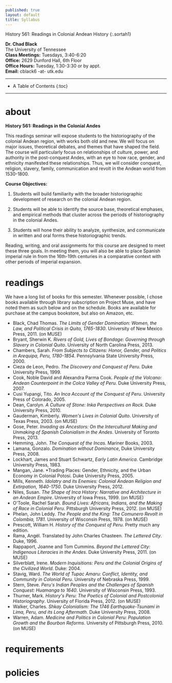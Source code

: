 ```yaml
---
published: true
layout: default 
title: Syllabus
---
```



History 561: Readings in Colonial Andean History
{:.sortah1}

**Dr. Chad Black**   
The University of Tennessee  
**Class Meetings:** Tuesdays, 3:40-6:20  
**Office:** 2629 Dunford Hall, 6th Floor  
**Office Hours:** Tuesday, 1:30-3:30 or by appt.   
**Email:** cblack6 -at- utk.edu   

---

*  A Table of Contents
{:toc}

---

# about  
**History 561: Readings in the Colonial Andes**  

This readings seminar will expose students to the historiography of the colonial Andean region, with works both old and new. We will focus on major issues, theoretical debates, and themes that have shaped the field. The course will particularly focus on relationships of culture, power, and authority in the post-conquest Andes, with an eye to how race, gender, and ethnicity manifested these relationships. Thus, we will consider conquest, religion, slavery, family, communication and revolt in the Andean world from 1530-1800.

**Course Objectives:**  

1.  Students will build familiarity with the broader historiographic development of research on the colonial Andean region. 

2. Students will be able to identify the source base, theoretical emphases, and empirical methods that cluster across the periods of historiography in the colonial Andes.  

3. Students will hone their ability to analyze, synthesize, and communicate in written and oral forms these historiographic trends.  

Reading, writing, and oral assignments for this course are designed to meet these three goals. In meeting them, you will also be able to place Spanish imperial rule in from the 16th-19th centuries in a comparative context with other periods of imperial expansion.  

# readings

We have a long list of books for this semester. Whenever possible, I chose books available through library subscription on Project Muse, and have noted them as such below and on the schedule. Books are available for purchase at the campus bookstore, but also on Amazon, etc.  

*  Black, Chad Thomas. *The Limits of Gender Domination: Women, the Law, and Political Crisis in Quito, 1765-1830*. University of New Mexico Press, 2011. (on MUSE)
*  Bryant, Sherwin K. *Rivers of Gold, Lives of Bondage: Governing through Slavery in Colonial Quito*. University of North Carolina Press, 2013.
*  Chambers, Sarah. *From Subjects to Citizens: Honor, Gender, and Politics in Arequipa, Peru, 1780-1854*. Pennsylvania State University Press, 2000.
*  Cieza de Leon, Pedro. *The Discovery and Conquest of Peru*. Duke University Press, 1999.
*  Cook, Noble David and Alexandra Parma Cook. *People of the Volcano: Andean Counterpoint in the Colca Valley of Peru*. Duke University Press, 2007.
*  Cusi Yupangi, Tito. *An Inca Account of the Conquest of Peru*. University Press of Colorado, 2005.
*  Dean, Carolyn. *A Culture of Stone: Inka Perspectives on Rock*. Duke University Press, 2010.
*  Gauderman, Kimberly. *Women's Lives in Colonial Quito*. University of Texas Press, 2003. (on MUSE)
*  Gose, Peter. *Invading as Ancestors: On the Intercultural Making and Unmaking of Spanish Colonialism in the Andes*. University of Toronto Press, 2013.
*  Hemming, John. *The Conquest of the Incas*. Mariner Books, 2003.
*  Lamana, Gonzalo. *Domination without Dominance*, Duke University Press, 2008.
*  Lockhart, James and Stuart Schwartz, *Early Latin America*. Cambridge University Press, 1983. 
*  Mangan, Jane. *Trading Places: Gender, Ethnicity, and the Urban Economy in Colonial Potosí. Duke University Press, 2005.
*  Mills, Kenneth. *Idolatry and its Enemies: Colonial Andean Religion and Extirpation, 1640-1750*. Duke University Press, 2012.
*  Niles, Susan. *The Shape of Inca History: Narrative and Architecture in an Andean Empire*. University of Iowa Press, 1999. (on MUSE)
*  O'Toole, Rachel Sarah. *Bound Lives: Africans, Indians, and the Making of Race in Colonial Peru*. Pittsburgh University Press, 2012. (on MUSE)
*  Phelan, John Leddy. *The People and the King: The Comunero Revolt in Colombia, 1781*. University of Wisconsin Press, 1978. (on MUSE)
*  Prescott, William H. *History of the Conquest of Peru*. Pretty much any edition. 
*  Rama, Angél. Translated by John Charles Chasteen. *The Lettered City*. Duke, 1996.
*  Rappaport, Joanne and Tom Cummins. *Beyond the Lettered City: Indigenous Literacies in the Andes*. Duke University Press, 2011. (on MUSE)
*  Silverblatt, Irene. *Modern Inquisitions: Peru and the Colonial Origins of the Civilized World*. Duke: 2004. 
*  Stavig, Ward. *The World of Tupac Amaru: Conflict, Identity, and Community in Colonial Peru*. University of Nebraska Press, 1999. 
*  Stern, Steve. *Peru's Indian Peoples and the Challenges of Spanish Conquest: Huamanga to 1640*. University of Wisconsin Press, 1993.
*  Thurner, Mark. *History's Peru: The Poetics of Colonial and Postcolonial Historiography*. University of Florida Press, 2012. (on MUSE)
*  Walker, Charles. *Shkay Colonialism: The 1746 Earthquake-Tsunami in Lima, Peru, and its Long Aftermath*. Duke University Press, 2008.
*  Warren, Adam. *Medicine and Politics in Colonial Peru: Population Growth and the Bourbon Reforms*. University of Pittsburgh Press, 2010. (on MUSE)



# requirements

# policies  

